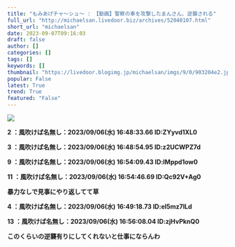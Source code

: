 ```yaml
---
title: "もみあげチャ〜シュ〜 : 【動画】警察の車を攻撃したまんさん、逆襲される"
full_url: "http://michaelsan.livedoor.biz/archives/52040107.html"
short_url: "michaelsan"
date: 2023-09-07T09:16:03
draft: false
author: []
categories: []
tags: []
keywords: []
thumbnail: "https://livedoor.blogimg.jp/michaelsan/imgs/9/0/903204e2.jpg"
popular: False
latest: True
trend: True
featured: "False"
---
```


![](https://livedoor.blogimg.jp/michaelsan/imgs/9/0/903204e2.jpg)

<b><p>2 ：風吹けば名無し：2023/09/06(水) 16:48:33.66 ID:ZYyvd1XL0</p><p>3 ：風吹けば名無し：2023/09/06(水) 16:48:54.95 ID:z2UCWPZ7d</p><p>9 ：風吹けば名無し：2023/09/06(水) 16:54:09.43 ID:lMppd1ow0</p><p>11 ：風吹けば名無し：2023/09/06(水) 16:54:46.69 ID:Qc92V+Ag0</p><p>暴力なしで見事にやり返してて草</p><p>4 ：風吹けば名無し：2023/09/06(水) 16:49:18.73 ID:el5mz7ILd</p><p>13 ：風吹けば名無し：2023/09/06(水) 16:56:08.04 ID:zjHvPknQ0</p><p><p>このくらいの逆襲有りにしてくれないと仕事にならんわ </p><br></p><br></b>